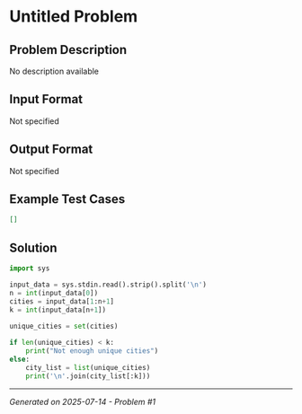 # Untitled Problem

## Problem Description
No description available

## Input Format
Not specified

## Output Format
Not specified

## Example Test Cases
```json
[]
```

## Solution
```python
import sys

input_data = sys.stdin.read().strip().split('\n')
n = int(input_data[0])
cities = input_data[1:n+1]
k = int(input_data[n+1])

unique_cities = set(cities)
	
if len(unique_cities) < k:
    print("Not enough unique cities")
else:
    city_list = list(unique_cities)
    print('\n'.join(city_list[:k]))
```

---
*Generated on 2025-07-14 - Problem #1*